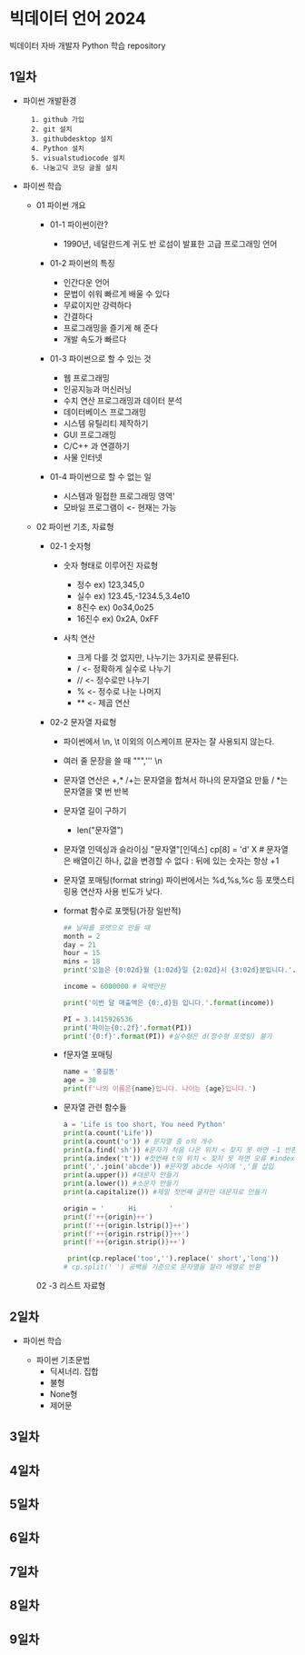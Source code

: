 # 빅데이터 언어 2024
빅데이터 자바 개발자 Python 학습 repository

## 1일차
- 파이썬 개발환경

        1. github 가입
        2. git 설치
        3. githubdesktop 설치
        4. Python 설치
        5. visualstudiocode 설치
        6. 나눔고딕 코딩 글꼴 설치


- 파이썬 학습

    - 01 파이썬 개요

        - 01-1 파이썬이란?
            - 1990년, 네덜란드계 귀도 반 로섬이 발표한 고급 프로그래밍 언어

        - 01-2 파이썬의 특징
            - 인간다운 언어
            - 문법이 쉬워 빠르게 배울 수 있다
            - 무료이지만 강력하다
            - 간결하다
            - 프로그래밍을 즐기게 해 준다
            - 개발 속도가 빠르다

        - 01-3 파이썬으로 할 수 있는 것
            - 웹 프로그래밍
            - 인공지능과 머신러닝
            - 수치 연산 프로그래밍과 데이터 분석
            - 데이터베이스 프로그래밍
            - 시스템 유틸리티 제작하기
            - GUI 프로그래밍
            - C/C++ 과 연결하기
            - 사물 인터넷
        
        - 01-4 파이썬으로 할 수 없는 일
            - 시스템과 밀접한 프로그래밍 영역'
            - 모바일 프로그램이 <- 현재는 가능


    - 02 파이썬 기초, 자료형
        
        - 02-1 숫자형
            - 숫자 형태로 이루어진 자료형
                - 정수 ex) 123,345,0
                - 실수 ex) 123.45,-1234.5,3.4e10
                - 8진수 ex) 0o34,0o25
                - 16진수 ex) 0x2A, 0xFF

            - 사칙 연산
                - 크게 다를 것 없지만, 나누기는 3가지로 분류된다.
                - / <- 정확하게 실수로 나누기
                - // <- 정수로만 나누기
                - % <- 정수로 나눈 나머지
                -  ** <- 제곱 연산

        - 02-2 문자열 자료형

            - 파이썬에서 \n, \t 이외의 이스케이프 문자는 잘 사용되지 않는다.
            - 여러 줄 문장을 쓸 때 """,''' \n
            - 문자열 연산은 +,* /+는 문자열을 합쳐서 하나의 문자열요 만듦 / *는 문자열을 몇 번 반복

            - 문자열 길이 구하기
                - len("문자열")

            - 문자열 인덱싱과 슬라이싱
                "문자열"[인덱스]
                cp[8] = 'd'  X  # 문자열은 배열이긴 하나, 값을 변경할 수 없다
                : 뒤에 있는 숫자는 항상 +1

            - 문자열 포매팅(format string)
                파이썬에서는 %d,%s,%c 등 포맷스티링용 연산자 사용 빈도가 낮다.

            - format 함수로 포맷팅(가장 일반적)
                ```Python
                ## 날짜를 포맷으로 만들 때
                month = 2
                day = 21
                hour = 15
                mins = 18
                print('오늘은 {0:02d}월 {1:02d}일 {2:02d}시 {3:02d}분입니다.'.format(month,day,hour,mins))

                income = 6000000 # 육백만원

                print('이번 달 매출액은 {0:,d}원 입니다.'.format(income))

                PI = 3.1415926536
                print('파이는{0:.2f}'.format(PI))
                print('{0:f}'.format(PI)) #실수형은 d(정수형 포맷팅) 불가
                ```

            - f문자열 포매팅
                ```Python
                name = '홍길동'
                age = 30
                print(f'나의 이름은{name}입니다. 나이는 {age}입니다.')
                ```

            - 문자열 관련 함수들
                ```Python
                a = 'Life is too short, You need Python'
                print(a.count('Life'))
                print(a.count('o')) # 문자열 중 o의 개수
                print(a.find('sh')) #문자가 처음 나온 위치 < 찾지 못 하면 -1 반환
                print(a.index('t')) #첫번째 t의 위치 < 찾지 못 하면 오류 #index()는 count()로 갯수가 0이 아닐 때만 호출]
                print(','.join('abcde')) #문자열 abcde 사이에 ','를 삽입
                print(a.upper()) #대문자 만들기
                print(a.lower()) #소문자 만들기
                print(a.capitalize()) #제일 첫번째 글자만 대문자로 만들기
                
                origin = '      Hi        '
                print(f'++{origin}++')
                print(f'++{origin.lstrip()}++')
                print(f'++{origin.rstrip()}++')
                print(f'++{origin.strip()}++')
              
                 print(cp.replace('too','').replace(' short','long'))
                # cp.split(' ') 공백을 기준으로 문자열을 잘라 배열로 반환
                ```
                    


        02 -3 리스트 자료형


        
## 2일차

- 파이썬 학습

    - 파이썬 기초문법
        - 딕셔너리. 집합
        - 불형
        - None형
        - 제어문

## 3일차

## 4일차

## 5일차

## 6일차

## 7일차

## 8일차

## 9일차

